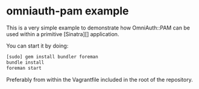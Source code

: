 # omniauth-pam example

This is a very simple example to demonstrate how OmniAuth::PAM can be used within a
primitive [Sinatra][] application.

You can start it by doing:

```bash
[sudo] gem install bundler foreman
bundle install
foreman start
```

Preferably from within the Vagrantfile included in the root of the repository.

